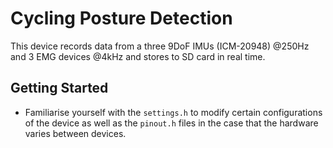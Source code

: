 # Cycling Posture Detection
This device records data from a three 9DoF IMUs (ICM-20948) @250Hz and 3 EMG devices @4kHz and stores to SD card in real time.

## Getting Started
* Familiarise yourself with the `settings.h` to modify certain configurations of the device as well as the `pinout.h` files in the case that the hardware varies between devices.
